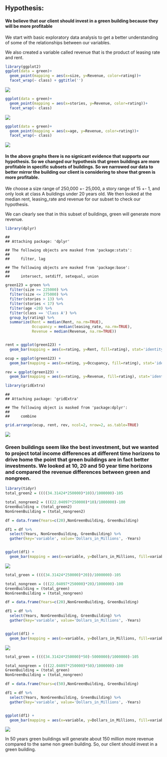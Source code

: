 Hypothesis:
-----------

#### We believe that our client should invest in a green building because they will be more profitable

We start with basic exploratory data analysis to get a better
understanding of some of the relationships between our variables.

We also created a variable called revenue that is the product of leasing
rate and rent.

``` r
library(ggplot2)
ggplot(data = green)+
  geom_point(mapping = aes(x=size, y=Revenue, color=rating))+
  facet_wrap(~ class) + ggtitle('')
```

![](greenbuilding_r_files/figure-markdown_github/unnamed-chunk-1-1.png)

``` r
ggplot(data = green)+
  geom_point(mapping = aes(x=stories, y=Revenue, color=rating))+
  facet_wrap(~ class)
```

![](greenbuilding_r_files/figure-markdown_github/unnamed-chunk-2-1.png)

``` r
ggplot(data = green)+
  geom_point(mapping = aes(x=age, y=Revenue, color=rating))+
  facet_wrap(~ class)
```

![](greenbuilding_r_files/figure-markdown_github/unnamed-chunk-3-1.png)

#### In the above graphs there is no signicant evidence that supports our hypothesis. So we changed our hypothesis that green buildings are more profitable in specific subsets of buildings. So we narrowed our data to better mirror the building our client is considering to show that green is more profitable.

We choose a size range of 250,000 +- 25,000, a story range of 15 +- 1,
and only look at class A buildings under 20 years old. We then looked at
the median rent, leasing\_rate and revenue for our subset to check our
hypothesis.

We can clearly see that in this subset of buildings, green will generate
more revenue.

``` r
library(dplyr)
```

    ## 
    ## Attaching package: 'dplyr'

    ## The following objects are masked from 'package:stats':
    ## 
    ##     filter, lag

    ## The following objects are masked from 'package:base':
    ## 
    ##     intersect, setdiff, setequal, union

``` r
green123 = green %>%
  filter(size >= 225000) %>%
  filter(size <= 275000) %>%
  filter(stories > 13) %>%
  filter(stories < 17) %>%
  filter(age <20) %>%
  filter(class == 'Class A') %>%
  group_by(rating) %>%
  summarize(Rent = median(Rent, na.rm=TRUE),
            Occupancy = median(leasing_rate, na.rm=TRUE),
            Revenue = median(Revenue, na.rm=TRUE))


rent = ggplot(green123) + 
  geom_bar(mapping = aes(x=rating, y=Rent, fill=rating), stat='identity') 

ocup = ggplot(green123) + 
  geom_bar(mapping = aes(x=rating, y=Occupancy, fill=rating), stat='identity')

rev = ggplot(green123) + 
  geom_bar(mapping = aes(x=rating, y=Revenue, fill=rating), stat='identity')

library(gridExtra)
```

    ## 
    ## Attaching package: 'gridExtra'

    ## The following object is masked from 'package:dplyr':
    ## 
    ##     combine

``` r
grid.arrange(ocup, rent, rev, ncol=2, nrow=2, as.table=TRUE)
```

![](greenbuilding_r_files/figure-markdown_github/unnamed-chunk-4-1.png)

### Green buildings seem like the best investment, but we wanted to project total income differences at different time horizons to drive home the point that green buildings are in fact better investments. We looked at 10, 20 and 50 year time horizons and compared the revenue differences between green and nongreen.

``` r
library(tidyr)
total_green2 = ((((34.31424*250000)*10))/1000000)-105

total_nongreen2 = (((22.04097*250000)*10)/1000000)-100
GreenBuilding = (total_green2)
NonGreenBuilding = (total_nongreen2)

df = data.frame(Years=c(20),NonGreenBuilding, GreenBuilding)

df1 = df %>% 
  select(Years, NonGreenBuilding, GreenBuilding) %>%
  gather(key='variable', value='Dollars_in_Millions', -Years)


ggplot(df1) + 
  geom_bar(mapping = aes(x=variable, y=Dollars_in_Millions, fill=variable), stat='identity') + ggtitle('10 Year Profit Projection for Both Options')
```

![](greenbuilding_r_files/figure-markdown_github/unnamed-chunk-5-1.png)

``` r
total_green = ((((34.31424*250000)*20))/1000000)-105

total_nongreen = (((22.04097*250000)*20)/1000000)-100
GreenBuilding = (total_green)
NonGreenBuilding = (total_nongreen)

df = data.frame(Years=c(20),NonGreenBuilding, GreenBuilding)

df1 = df %>% 
  select(Years, NonGreenBuilding, GreenBuilding) %>%
  gather(key='variable', value='Dollars_in_Millions', -Years)


ggplot(df1) + 
  geom_bar(mapping = aes(x=variable, y=Dollars_in_Millions, fill=variable), stat='identity') + ggtitle('20 Year Profit Projection for Both Options')
```

![](greenbuilding_r_files/figure-markdown_github/unnamed-chunk-6-1.png)

``` r
total_green = ((((34.31424*250000)*50)-5000000)/1000000)-105

total_nongreen = (((22.04097*250000)*50)/1000000)-100
GreenBuilding = (total_green)
NonGreenBuilding = (total_nongreen)

df = data.frame(Years=c(50),NonGreenBuilding, GreenBuilding)

df1 = df %>% 
  select(Years, NonGreenBuilding, GreenBuilding) %>%
  gather(key='variable', value='Dollars_in_Millions', -Years)


ggplot(df1) + 
  geom_bar(mapping = aes(x=variable, y=Dollars_in_Millions, fill=variable), stat='identity') + ggtitle('50 Year Profit Projection for Both Options')
```

![](greenbuilding_r_files/figure-markdown_github/unnamed-chunk-7-1.png)

In 50 years green buildings will generate about 150 million more revenue
compared to the same non green building. So, our client should invest in
a green building.
